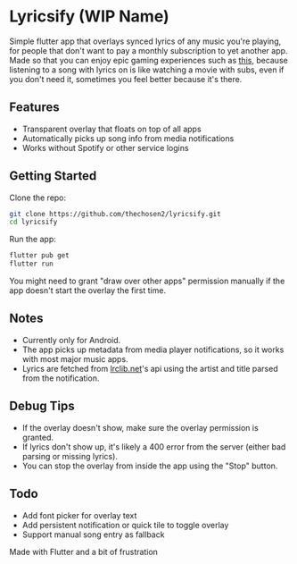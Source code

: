 # Lyricsify (WIP Name)

Simple flutter app that overlays synced lyrics of any music you're playing, for people that don't want to pay a monthly subscription to yet another app. Made so that you can enjoy epic gaming experiences such as [this](https://youtu.be/OIiuG-nLTts), because listening to a song with lyrics on is like watching a movie with subs, even if you don't need it, sometimes you feel better because it's there.



## Features

- Transparent overlay that floats on top of all apps  
- Automatically picks up song info from media notifications  
- Works without Spotify or other service logins

## Getting Started

Clone the repo:

```bash
git clone https://github.com/thechosen2/lyricsify.git
cd lyricsify
```

Run the app:
```bash
flutter pub get
flutter run
```


You might need to grant "draw over other apps" permission manually if the app doesn't start the overlay the first time.

## Notes
- Currently only for Android.
- The app picks up metadata from media player notifications, so it works with most major music apps.
- Lyrics are fetched from [lrclib.net](lrclib.net)'s api using the artist and title parsed from the notification.

## Debug Tips
- If the overlay doesn't show, make sure the overlay permission is granted.
- If lyrics don't show up, it's likely a 400 error from the server (either bad parsing or missing lyrics).
- You can stop the overlay from inside the app using the "Stop" button.

## Todo
- Add font picker for overlay text
- Add persistent notification or quick tile to toggle overlay
- Support manual song entry as fallback

Made with Flutter and a bit of frustration

